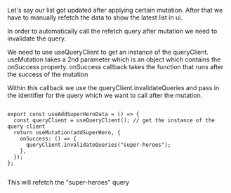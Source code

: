 Let's say our list got updated after applying certain mutation. After that we have to
manually refetch the data to show the latest list in ui.

In order to automatically call the refetch query after mutation we need to invalidate the query.

We need to use useQueryClient to get an instance of the queryClient.
useMutation takes a 2nd parameter which is an object which contains the onSuccess property.
onSuccess callback takes the function that runs after the success of the mutation

Within this callback we use the queryClient.invalidateQueries and pass in the identifier for
the query which we want to call after the mutation.

```

export const useAddSuperHeroData = () => {
  const queryClient = useQueryClient(); // get the instance of the query client
  return useMutation(addSuperHero, {
    onSuccess: () => {
      queryClient.invalidateQueries("super-heroes");
    },
  });
};


```

This will refetch the "super-heroes" query
